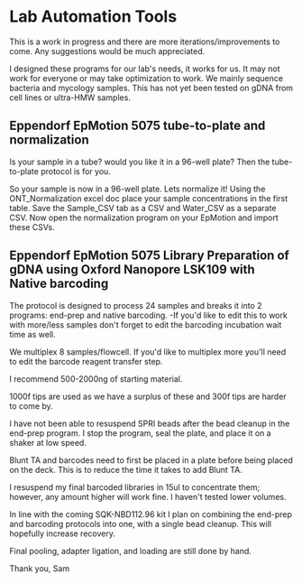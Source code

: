 # Lab Automation Tools
This is a work in progress and there are more iterations/improvements to come. Any suggestions would be much appreciated. 

I designed these programs for our lab's needs, it works for us. It may not work for everyone or may take optimization to work. We mainly sequence bacteria and mycology samples. This has not yet been tested on gDNA from cell lines or ultra-HMW samples.
## Eppendorf EpMotion 5075 tube-to-plate and normalization
Is your sample in a tube? would you like it in a 96-well plate? Then the tube-to-plate protocol is for you.

So your sample is now in a 96-well plate. Lets normalize it! Using the ONT_Normalization excel doc place your sample concentrations in the first table. Save the Sample_CSV tab as a CSV and Water_CSV as a separate CSV. Now open the normalization program on your EpMotion and import these CSVs. 

## Eppendorf EpMotion 5075 Library Preparation of gDNA using Oxford Nanopore LSK109 with Native barcoding
The protocol is designed to process 24 samples and breaks it into 2 programs: end-prep and native barcoding.
-If you'd like to edit this to work with more/less samples don't forget to edit the barcoding incubation wait time as well. 

We multiplex 8 samples/flowcell. If you'd like to multiplex more you'll need to edit the barcode reagent transfer step. 

I recommend 500-2000ng of starting material. 

1000f tips are used as we have a surplus of these and 300f tips are harder to come by.

I have not been able to resuspend SPRI beads after the bead cleanup in the end-prep program. I stop the program, seal the plate, and place it on a shaker at low speed. 

Blunt TA and barcodes need to first be placed in a plate before being placed on the deck. This is to reduce the time it takes to add Blunt TA. 

I resuspend my final barcoded libraries in 15ul to concentrate them; however, any amount higher will work fine. I haven't tested lower volumes. 

In line with the coming SQK-NBD112.96 kit I plan on combining the end-prep and barcoding protocols into one, with a single bead cleanup. This will hopefully increase recovery.

Final pooling, adapter ligation, and loading are still done by hand. 

Thank you,
Sam
